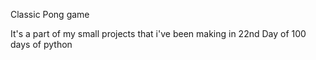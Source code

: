 Classic Pong game

It's a part of my small projects that i've been making in 22nd Day of 100 days of 
python